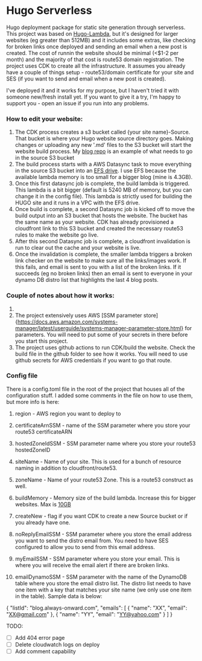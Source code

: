 # Hugo Serverless
Hugo deployment package for static site generation through serverless. This project was based on [Hugo-Lambda](https://github.com/ryansb/hugo-lambda), but it's designed for larger websites (eg greater than 512MB) and it includes some extras, like checking for broken links once deployed and sending an email when a new post is created. The cost of runnin the website should be minimal (<$1-2 per month) and the majority of that cost is route53 domain registration. The project uses CDK to create all the infrastructure. It assumes you already have a couple of things setup - route53/domain certificate for your site and SES (if you want to send and email when a new post is created).

I've deployed it and it works for my purpose, but I haven't tried it with someone new/fresh install yet. If you want to give it a try, I'm happy to support you - open an issue if you run into any problems. 

### How to edit your website:
1. The CDK process creates a s3 bucket called {your site name}-Source. That bucket is where your Hugo website source directory goes. Making changes or uploading any new '.md' files to the S3 bucket will start the website build process. My [blog repo]() is an example of what needs to go in the source S3 bucket
1. The build process starts with a AWS Datasync task to move everything in the source S3 bucket into an [EFS drive](https://aws.amazon.com/efs/). I use EFS because the available lambda memory is too small for a bigger blog (mine is 4.3GB).
1. Once this first datasync job is complete, the build lambda is triggered. This lambda is a bit bigger (default is 5240 MB of memory, but you can change it in the config file). This lambda is strictly used for building the HUGO site and it runs in a VPC with the EFS drive. 
1. Once build is complete, a second Datasync job is kicked off to move the build output into an S3 bucket that hosts the website. The bucket has the same name as your website. CDK has already provisioned a cloudfront link to this S3 bucket and created the necessary route53 rules to make the website go live.
1. After this second Datasync job is complete, a cloudfront invalidation is run to clear out the cache and your website is live. 
1. Once the invalidation is complete, the smaller lambda triggers a broken link checker on the website to make sure all the links/images work. If this fails, and email is sent to you with a list of the broken links. If it succeeds (eg no broken links) then an email is sent to everyone in your dynamo DB distro list that highlights the last 4 blog posts.

### Couple of notes about how it works:
1. 
1. The project extensively uses AWS [SSM parameter store]{https://docs.aws.amazon.com/systems-manager/latest/userguide/systems-manager-parameter-store.html} for parameters. You will need to put some of your secrets in there before you start this project.
1. The project uses github actions to run CDK/build the website. Check the build file in the github folder to see how it works. You will need to use github secrets for AWS credentials if you want to go that route.

### Config file
There is a config.toml file in the root of the project that houses all of the configuration stuff. I added some comments in the file on how to use them, but more info is here:
1. region - AWS region you want to deploy to
1. certificateArnSSM - name of the SSM parameter where you store your route53 certificateARN
1. hostedZoneIdSSM - SSM parameter name where you store your route53 hostedZoneID
1. siteName - Name of your site. This is used for a bunch of resource naming in addition to cloudfront/route53.
1. zoneName - Name of your route53 Zone. This is a route53 construct as well.
1. buildMemory - Memory size of the build lambda. Increase this for bigger websites. Max is [10GB](https://aws.amazon.com/about-aws/whats-new/2020/12/aws-lambda-supports-10gb-memory-6-vcpu-cores-lambda-functions/#:~:text=AWS%20Lambda%20customers%20can%20now,previous%20limit%20of%203%2C008%20MB.)
1. createNew -  flag if you want CDK to create a new Source bucket or if you already have one.

1. noReplyEmailSSM - SSM parameter where you store the email address you want to send the distro email from. You need to have SES configured to allow you to send from this email address.
1. myEmailSSM - SSM parameter where you store your email. This is where you will receive the email alert if there are broken links.
1. emailDynamoSSM - SSM parameter with the name of the DynamoDB table where you store the email distro list. The distro list needs to have one item with a key that matches your site name (we only use one item in the table). Sample data is below:

{
 "listId": "blog.always-onward.com",
 "emails": [
  {
   "name": "XX",
   "email": "XX@gmail.com"
  },
  {
   "name": "YY",
   "email": "YY@yahoo.com"
  }
 ]
}

TODO:
- [ ] Add 404 error page
- [ ] Delete cloudwatch logs on deploy
- [ ] Add comment capability
